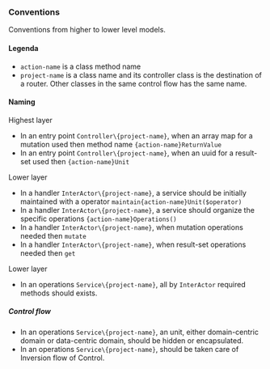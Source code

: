 ### Conventions
Conventions from higher to lower level models.
#### Legenda  
+ `action-name` is a class method name
+ `project-name` is a class name and its controller class is the destination of a router. 
Other classes in the same control flow has the same name.
 

#### Naming
Highest layer  
+ In an entry point `Controller\{project-name}`, when an array map for a mutation used then method name `{action-name}ReturnValue`  
+ In an entry point `Controller\{project-name}`, when an uuid for a result-set used then `{action-name}Unit`  

Lower layer  
+ In a handler `InterActor\{project-name}`, a service should be initially maintained with a operator `maintain{action-name}Unit($operator)`
+ In a handler `InterActor\{project-name}`, a service should organize the specific operations `{action-name}Operations()`
+ In a handler `InterActor\{project-name}`, when mutation operations needed then `mutate`
+ In a handler `InterActor\{project-name}`, when result-set operations needed then `get`

Lower layer  
+ In an operations `Service\{project-name}`, all by `InterActor` required methods should exists.

##### Control flow 
+ In an operations `Service\{project-name}`, an unit, either domain-centric domain or data-centric domain, should be hidden or encapsulated. 
+ In an operations `Service\{project-name}`, should be taken care of Inversion flow of Control.
